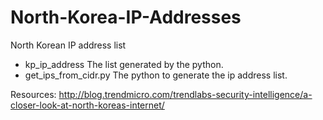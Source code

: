 # North-Korea-IP-Addresses
North Korean IP address list


* kp_ip_address
The list generated by the python.
* get_ips_from_cidr.py
The python to generate the ip address list.

Resources:
http://blog.trendmicro.com/trendlabs-security-intelligence/a-closer-look-at-north-koreas-internet/
